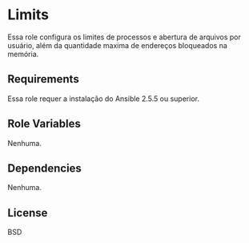 Limits
=========

Essa role configura os limites de processos e abertura de arquivos por usuário, além da quantidade maxima de endereços bloqueados na memória.

Requirements
------------

Essa role requer a instalação do Ansible 2.5.5 ou superior.

Role Variables
--------------

Nenhuma.

Dependencies
------------

Nenhuma.

License
-------

BSD